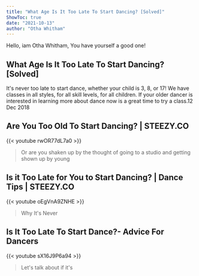 ```yaml
---
title: "What Age Is It Too Late To Start Dancing? [Solved]"
ShowToc: true 
date: "2021-10-13"
author: "Otha Whitham" 
---
```


Hello, iam Otha Whitham, You have yourself a good one!
## What Age Is It Too Late To Start Dancing? [Solved]
It's never too late to start dance, whether your child is 3, 8, or 17! We have classes in all styles, for all skill levels, for all children. If your older dancer is interested in learning more about dance now is a great time to try a class.12 Dec 2018

## Are You Too Old To Start Dancing? | STEEZY.CO
{{< youtube rwOR77dL7a0 >}}
>Or are you shaken up by the thought of going to a studio and getting shown up by young 

## Is it Too Late for You to Start Dancing? | Dance Tips | STEEZY.CO
{{< youtube oEgVnA9ZNHE >}}
>Why It's Never 

## Is It Too Late To Start Dance?- Advice For Dancers
{{< youtube sX16J9P6a94 >}}
>Let's talk about if it's 


